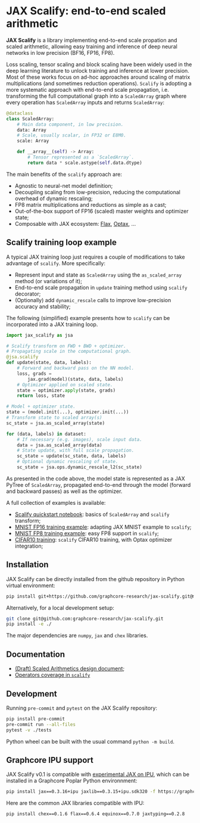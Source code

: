 # JAX Scalify: end-to-end scaled arithmetic

**JAX Scalify** is a library implementing end-to-end scale propation and scaled arithmetic, allowing easy training and inference of
deep neural networks in low precision (BF16, FP16, FP8).

Loss scaling, tensor scaling and block scaling have been widely used in the deep learning literature to unlock training and inference at lower precision. Most of these works focus on ad-hoc approaches around scaling of matrix multiplications (and sometimes reduction operations). `Scalify` is adopting a more systematic approach with end-to-end scale propagation, i.e. transforming the full computational graph into a `ScaledArray` graph where every operation has `ScaledArray` inputs and returns `ScaledArray`:

```python
@dataclass
class ScaledArray:
    # Main data component, in low precision.
    data: Array
    # Scale, usually scalar, in FP32 or E8M0.
    scale: Array

    def __array__(self) -> Array:
        # Tensor represented as a `ScaledArray`.
        return data * scale.astype(self.data.dtype)
```

The main benefits of the `scalify` approach are:

* Agnostic to neural-net model definition;
* Decoupling scaling from low-precision, reducing the computational overhead of dynamic rescaling;
* FP8 matrix multiplications and reductions as simple as a cast;
* Out-of-the-box support of FP16 (scaled) master weights and optimizer state;
* Composable with JAX ecosystem: [Flax](https://github.com/google/flax), [Optax](https://github.com/google-deepmind/optax), ...

## Scalify training loop example

A typical JAX training loop just requires a couple of modifications to take advantage of `scalify`. More specifically:

* Represent input and state as `ScaledArray` using the `as_scaled_array` method (or variations of it);
* End-to-end scale propagation in `update` training method using `scalify` decorator;
* (Optionally) add `dynamic_rescale` calls to improve low-precision accuracy and stability;


The following (simplified) example presents how to `scalify` can be incorporated into a JAX training loop.
```python
import jax_scalify as jsa

# Scalify transform on FWD + BWD + optimizer.
# Propagating scale in the computational graph.
@jsa.scalify
def update(state, data, labels):
    # Forward and backward pass on the NN model.
    loss, grads =
        jax.grad(model)(state, data, labels)
    # Optimizer applied on scaled state.
    state = optimizer.apply(state, grads)
    return loss, state

# Model + optimizer state.
state = (model.init(...), optimizer.init(...))
# Transform state to scaled array(s)
sc_state = jsa.as_scaled_array(state)

for (data, labels) in dataset:
    # If necessary (e.g. images), scale input data.
    data = jsa.as_scaled_array(data)
    # State update, with full scale propagation.
    sc_state = update(sc_state, data, labels)
    # Optional dynamic rescaling of state.
    sc_state = jsa.ops.dynamic_rescale_l2(sc_state)
```
As presented in the code above, the model state is represented as a JAX PyTree of `ScaledArray`, propagated end-to-end through the model (forward and backward passes) as well as the optimizer.


A full collection of examples is available:
* [Scalify quickstart notebook](./examples/scalify-quickstart.ipynb): basics of `ScaledArray` and `scalify` transform;
* [MNIST FP16 training example](./experiments/mnist/mnist_classifier_from_scratch.py): adapting JAX MNIST example to `scalify`;
* [MNIST FP8 training example](./experiments/mnist/mnist_classifier_from_scratch.py): easy FP8 support in `scalify`;
* [CIFAR10 training](./experiments/mnist/cifar_training.py): `scalify` CIFAR10 training, with Optax optimizer integration;


## Installation

JAX Scalify can be directly installed from the github repository in Python virtual environment:
```bash
pip install git+https://github.com/graphcore-research/jax-scalify.git@main
```

Alternatively, for a local development setup:
```bash
git clone git@github.com:graphcore-research/jax-scalify.git
pip install -e ./
```
The major dependencies are `numpy`, `jax` and `chex` libraries.


## Documentation

* [(Draft) Scaled Arithmetics design document](docs/design.md);
* [Operators coverage in `scalify`](docs/operators.md)

## Development

Running `pre-commit` and `pytest` on the JAX Scalify repository:
```bash
pip install pre-commit
pre-commit run --all-files
pytest -v ./tests
```
Python wheel can be built with the usual command `python -m build`.

## Graphcore IPU support


JAX Scalify v0.1 is compatible with [experimental JAX on IPU](https://github.com/graphcore-research/jax-experimental), which can be installed in a Graphcore Poplar Python environnment:
```bash
pip install jax==0.3.16+ipu jaxlib==0.3.15+ipu.sdk320 -f https://graphcore-research.github.io/jax-experimental/wheels.html
```
Here are the common JAX libraries compatible with IPU:
```bash
pip install chex==0.1.6 flax==0.6.4 equinox==0.7.0 jaxtyping==0.2.8
```

